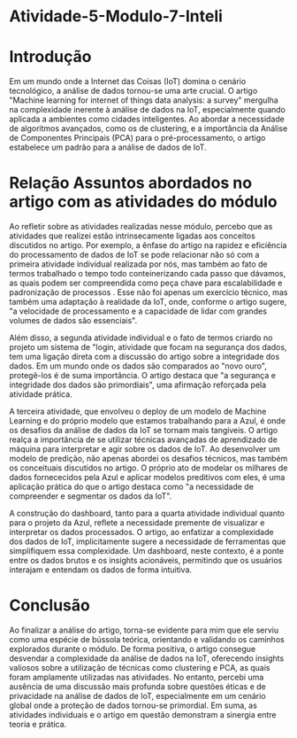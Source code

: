 # Atividade-5-Modulo-7-Inteli

# Introdução
Em um mundo onde a Internet das Coisas (IoT) domina o cenário tecnológico, a análise de dados tornou-se uma arte crucial. O artigo "Machine learning for internet of things data analysis: a survey" mergulha na complexidade inerente à análise de dados na IoT, especialmente quando aplicada a ambientes como cidades inteligentes. Ao abordar a necessidade de algoritmos avançados, como os de clustering, e a importância da Análise de Componentes Principais (PCA) para o pré-processamento, o artigo estabelece um padrão para a análise de dados de IoT.

# Relação Assuntos abordados no artigo com as atividades do módulo
Ao refletir sobre as atividades realizadas nesse módulo, percebo que as atividades que realizei estão intrinsecamente ligadas aos conceitos discutidos no artigo. Por exemplo, a ênfase do artigo na rapidez e eficiência do processamento de dados de IoT se pode relacionar não só com a primeira atividade individual realizada por nós, mas também ao fato de termos trabalhado o tempo todo conteinerizando cada passo que dávamos, as quais podem ser compreendida como peça chave para escalabilidade e padronização de processos . Esse não foi apenas um exercício técnico, mas também uma adaptação à realidade da IoT, onde, conforme o artigo sugere, "a velocidade de processamento e a capacidade de lidar com grandes volumes de dados são essenciais".

Além disso, a segunda atividade individual e o fato de termos criardo no projeto um sistema de "login, atividade que focam na segurança dos dados, tem uma ligação direta com a discussão do artigo sobre a integridade dos dados. Em um mundo onde os dados são comparados ao "novo ouro", protegê-los é de suma importância. O artigo destaca que "a segurança e integridade dos dados são primordiais", uma afirmação reforçada pela atividade prática.

A terceira atividade, que envolveu o deploy de um modelo de Machine Learning e do próprio modelo que estamos trabalhando para a Azul, é onde os desafios da análise de dados da IoT se tornam mais tangíveis. O artigo realça a importância de se utilizar técnicas avançadas de aprendizado de máquina para interpretar e agir sobre os dados de IoT. Ao desenvolver um modelo de predição, não apenas abordei os desafios técnicos, mas também os conceituais discutidos no artigo. O próprio ato de modelar os milhares de dados fornececidos pela Azul e aplicar modelos preditivos com eles, é uma aplicação prática do que o artigo destaca como "a necessidade de compreender e segmentar os dados da IoT".

A construção do dashboard, tanto para a quarta atividade individual quanto para o projeto da Azul, reflete a necessidade premente de visualizar e interpretar os dados processados. O artigo, ao enfatizar a complexidade dos dados de IoT, implicitamente sugere a necessidade de ferramentas que simplifiquem essa complexidade. Um dashboard, neste contexto, é a ponte entre os dados brutos e os insights acionáveis, permitindo que os usuários interajam e entendam os dados de forma intuitiva.

# Conclusão
Ao finalizar a análise do artigo, torna-se evidente para mim que ele serviu como uma espécie de bússola teórica, orientando e validando os caminhos explorados durante o módulo. De forma positiva, o artigo consegue desvendar a complexidade da análise de dados na IoT, oferecendo insights valiosos sobre a utilização de técnicas como clustering e PCA, as quais foram amplamente utilizadas nas atividades. No entanto, percebi uma ausência de uma discussão mais profunda sobre questões éticas e de privacidade na análise de dados de IoT, especialmente em um cenário global onde a proteção de dados tornou-se primordial. Em suma, as atividades individuais e o artigo em questão demonstram a sinergia entre teoria e prática. 
